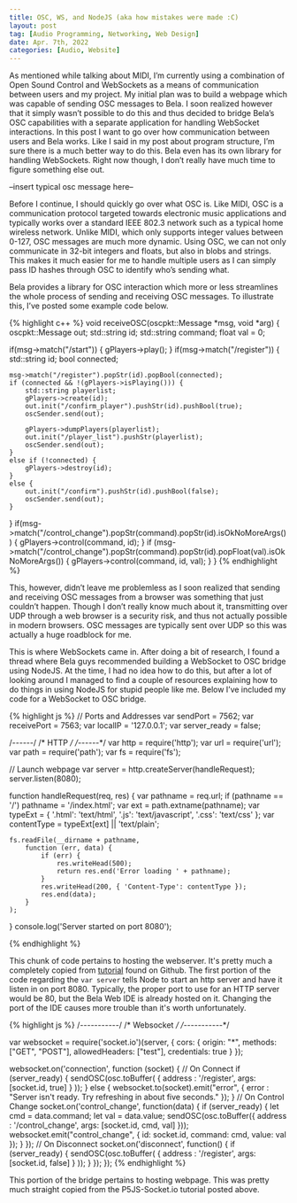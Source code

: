 ```yaml
---
title: OSC, WS, and NodeJS (aka how mistakes were made :C)
layout: post
tag: [Audio Programming, Networking, Web Design]
date: Apr. 7th, 2022
categories: [Audio, Website]
---
```

As mentioned while talking about MIDI, I’m currently using a combination of Open Sound Control and WebSockets as a means of communication between users and my project. My initial plan was to build a webpage which was capable of sending OSC messages to Bela. I soon realized however that it simply wasn’t possible to do this and thus decided to bridge Bela’s OSC capabilities with a separate application for handling WebSocket interactions. In this post I want to go over how communication between users and Bela works. Like I said in my post about program structure, I’m sure there is a much better way to do this. Bela even has its own library for handling WebSockets. Right now though, I don’t really have much time to figure something else out.

–insert typical osc message here–

Before I continue, I should quickly go over what OSC is. Like MIDI, OSC is a communication protocol targeted towards electronic music applications and typically works over a standard IEEE 802.3 network such as a typical home wireless network. Unlike MIDI, which only supports integer values between 0-127, OSC messages are much more dynamic. Using OSC, we can not only communicate in 32-bit integers and floats, but also in blobs and strings. This makes it much easier for me to handle multiple users as I can simply pass ID hashes through OSC to identify who’s sending what.

Bela provides a library for OSC interaction which more or less streamlines the whole process of sending and receiving OSC messages. To illustrate this, I’ve posted some example code below.

{% highlight c++ %}
void receiveOSC(oscpkt::Message *msg, void *arg) {
  oscpkt::Message out;
  std::string id;
  std::string command;
  float val = 0;

  if(msg->match("/start")) {
    gPlayers->play();
  }
  if(msg->match("/register")) {
    std::string id;
    bool connected;

    msg->match("/register").popStr(id).popBool(connected);
    if (connected && !(gPlayers->isPlaying())) {
    	std::string playerlist;
    	gPlayers->create(id);
    	out.init("/confirm_player").pushStr(id).pushBool(true);
    	oscSender.send(out);

    	gPlayers->dumpPlayers(playerlist);
    	out.init("/player_list").pushStr(playerlist);
    	oscSender.send(out);
    }
    else if (!connected) {
    	gPlayers->destroy(id);
    }
    else {
    	out.init("/confirm").pushStr(id).pushBool(false);
    	oscSender.send(out);
    }
  }
  if(msg->match("/control_change").popStr(command).popStr(id).isOkNoMoreArgs()) {
      gPlayers->control(command, id);
  }
  if (msg->match("/control_change").popStr(command).popStr(id).popFloat(val).isOkNoMoreArgs()) {
      gPlayers->control(command, id, val);
  }
}
{% endhighlight %}

This, however, didn’t leave me problemless as I soon realized that sending and receiving OSC messages from a browser was something that just couldn’t happen. Though I don’t really know much about it, transmitting over UDP through a web browser is a security risk, and thus not actually possible in modern browsers. OSC messages are typically sent over UDP so this was actually a huge roadblock for me.

This is where WebSockets came in. After doing a bit of research, I found a thread where Bela guys recommended building a WebSocket to OSC bridge using NodeJS. At the time, I had no idea how to do this, but after a lot of looking around I managed to find a couple of resources explaining how to do things in using NodeJS for stupid people like me. Below I’ve included my code for a WebSocket to OSC bridge.

{% highlight js %}
// Ports and Addresses
var sendPort = 7562;
var receivePort = 7563;
var localIP = '127.0.0.1';
var server_ready = false;

/*------*/
/* HTTP */
/*------*/
var http = require('http');
var url = require('url');
var path = require('path');
var fs = require('fs');

// Launch webpage
var server = http.createServer(handleRequest);
server.listen(8080);

function handleRequest(req, res) {
	var pathname = req.url;
	if (pathname == '/') pathname = '/index.html';
	var ext = path.extname(pathname);
	var typeExt = {
		'.html': 'text/html',
		'.js': 'text/javascript',
		'.css': 'text/css'
	};
	var contentType = typeExt[ext] || 'text/plain';

	fs.readFile(__dirname + pathname,
		function (err, data) {
			if (err) {
				res.writeHead(500);
				return res.end('Error loading ' + pathname);
			}
			res.writeHead(200, { 'Content-Type': contentType });
			res.end(data);
		}
	);
}
console.log('Server started on port 8080');

{% endhighlight %}

This chunk of code pertains to hosting the webserver. It's pretty much a completely copied from [tutorial](https://github.com/processing/p5.js/wiki/p5.js,-node.js,-socket.io) found on Github. The first portion of the code regarding the ``var server`` tells Node to start an http server and have it listen in on port 8080. Typically, the proper port to use for an HTTP server would be 80, but the Bela Web IDE is already hosted on it. Changing the port of the IDE causes more trouble than it's worth unfortunately.

{% highlight js %}
/*-----------*/
/* Websocket */
/*-----------*/

var websocket = require('socket.io')(server, {
	cors: {
		origin: "*",
		methods: ["GET", "POST"],
		allowedHeaders: ["test"],
		credentials: true
  	}
});

websocket.on('connection', function (socket) {
	// On Connect
	if (server_ready) {
		sendOSC(osc.toBuffer(
			{ address : '/register', args: [socket.id, true] }
		));
	} else {
		websocket.to(socket).emit("error", {
			error : "Server isn't ready. Try refreshing in about five seconds."
		});
	}
	// On Control Change
	socket.on('control_change',	function(data) {
		if (server_ready) {
			let cmd = data.command;
			let val = data.value;
			sendOSC(osc.toBuffer({ address : '/control_change', args: [socket.id, cmd, val] }));
			websocket.emit("control_change", { id: socket.id, command: cmd, value: val });
		}
	});
	// On Disconnect
	socket.on('disconnect', function() {
		if (server_ready) {
			sendOSC(osc.toBuffer(
				{ address : '/register', args: [socket.id, false] }
			));
		}
	});
});
{% endhighlight %}

This portion of the bridge pertains to hosting webpage. This was pretty much straight copied from the P5JS-Socket.io tutorial posted above.

